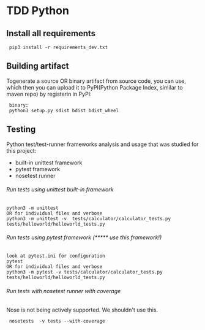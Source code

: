 # TDD Python 

## Install all requirements
~~~~~ 
 pip3 install -r requirements_dev.txt
~~~~~ 
 
## Building artifact 
Togenerate a source OR binary artifact from source code, you can use, which then you can upload it to PyPI(Python Package Index,
 similar to maven repo) by registerin in PyPI: 
~~~~~
 binary: 
 python3 setup.py sdist bdist bdist_wheel
~~~~~
## Testing
Python test/test-runner frameworks analysis and usage that was studied for this project: 
* built-in unittest framework
* pytest framework
* nosetest runner

###### Run tests using unittest built-in framework
~~~~~
python3 -m unittest
OR for individual files and verbose 
python3 -m unittest -v  tests/calculator/calculator_tests.py tests/helloworld/helloworld_tests.py 
~~~~~

###### Run tests using pytest framework (***** use this framework!)
~~~~~
look at pytest.ini for configuration
pytest 
OR for individual files and verbose 
python3 -m pytest -v tests/calculator/calculator_tests.py tests/helloworld/helloworld_tests.py   
~~~~~

###### Run tests with nosetest runner with coverage
Nose is not being actively supported. We shouldn't use this. 
~~~~~
 nosetests  -v tests --with-coverage
~~~~~
